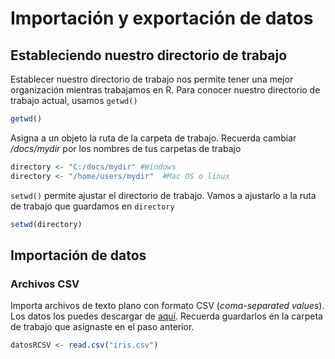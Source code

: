 
# Importación y exportación de datos

## Estableciendo nuestro directorio de trabajo

Establecer nuestro directorio de trabajo nos permite tener una mejor organización mientras trabajamos en R. 
Para conocer nuestro directorio de trabajo actual, usamos `getwd()`

```r
getwd() 
```

Asigna a un objeto la ruta de la carpeta de trabajo. Recuerda cambiar */docs/mydir* por los nombres de tus carpetas de trabajo

```r
directory <- "C:/docs/mydir" #Windows
directory <- "/home/users/mydir"  #Mac OS o linux
```

`setwd()` permite ajustar el directorio de trabajo. Vamos a ajustarlo a la ruta de trabajo que guardamos en `directory`

```r
setwd(directory)
```

## Importación de datos
### Archivos CSV

Importa archivos de texto plano con formato CSV (*coma-separated values*). Los datos los puedes descargar de [aquí](https://drive.google.com/u/0/uc?id=1TlR9xgKl7Laf8-SNwoq3W2MXkD19AQ9d&export=download). Recuerda guardarlos en la carpeta de trabajo que asignaste en el paso anterior.

```r
datosRCSV <- read.csv("iris.csv")
```


















































